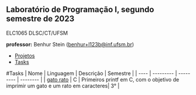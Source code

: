 
## Laboratório de Programação I, segundo semestre de 2023
ELC1065 DLSC/CT/UFSM

**professor:** Benhur Stein (benhur+l123b@inf.ufsm.br)

 * [Projetos]()
 * [Tasks]()

 #Tasks
| Nome | Linguagem | Descrição | Semestre |
| ---- | --------- | --------- | -------- |
| [gato rato]() | C | Primeiros printf em C, com o objetivo de imprimir um gato e um rato em caracteres| 3° |


